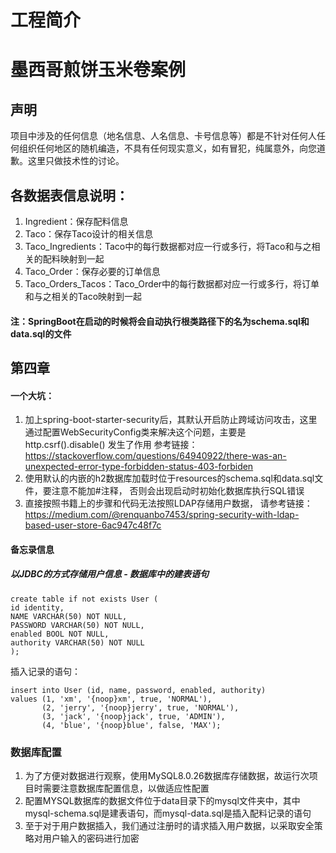 # 工程简介

# 墨西哥煎饼玉米卷案例
## 声明
项目中涉及的任何信息（地名信息、人名信息、卡号信息等）都是不针对任何人任何组织任何地区的随机编造，不具有任何现实意义，如有冒犯，纯属意外，向您道歉。这里只做技术性的讨论。

## 各数据表信息说明：
1. Ingredient：保存配料信息
2. Taco：保存Taco设计的相关信息
3. Taco_Ingredients：Taco中的每行数据都对应一行或多行，将Taco和与之相关的配料映射到一起
4. Taco_Order：保存必要的订单信息
5. Taco_Orders_Tacos：Taco_Order中的每行数据都对应一行或多行，将订单和与之相关的Taco映射到一起
#### 注：SpringBoot在启动的时候将会自动执行根类路径下的名为schema.sql和data.sql的文件

## 第四章
#### 一个大坑：
1. 加上spring-boot-starter-security后，其默认开启防止跨域访问攻击，这里通过配置WebSecurityConfig类来解决这个问题，主要是
http.csrf().disable() 发生了作用
参考链接：https://stackoverflow.com/questions/64940922/there-was-an-unexpected-error-type-forbidden-status-403-forbiden
2. 使用默认的内嵌的h2数据库加载时位于resources的schema.sql和data.sql文件，要注意不能加#注释，
否则会出现启动时初始化数据库执行SQL错误
3. 直接按照书籍上的步骤和代码无法按照LDAP存储用户数据，
请参考链接：https://medium.com/@renquanbo7453/spring-security-with-ldap-based-user-store-6ac947c48f7c

#### 备忘录信息
##### 以JDBC的方式存储用户信息 - 数据库中的建表语句
```
create table if not exists User (
id identity,
NAME VARCHAR(50) NOT NULL,
PASSWORD VARCHAR(50) NOT NULL,
enabled BOOL NOT NULL,
authority VARCHAR(50) NOT NULL
);
```
插入记录的语句：
```
insert into User (id, name, password, enabled, authority)
values (1, 'xm', '{noop}xm', true, 'NORMAL'),
       (2, 'jerry', '{noop}jerry', true, 'NORMAL'),
       (3, 'jack', '{noop}jack', true, 'ADMIN'),
       (4, 'blue', '{noop}blue', false, 'MAX');
```
### 数据库配置
1. 为了方便对数据进行观察，使用MySQL8.0.26数据库存储数据，故运行次项目时需要注意数据库配置信息，以做适应性配置
2. 配置MYSQL数据库的数据文件位于data目录下的mysql文件夹中，其中mysql-schema.sql是建表语句，而mysql-data.sql是插入配料记录的语句
3. 至于对于用户数据插入，我们通过注册时的请求插入用户数据，以采取安全策略对用户输入的密码进行加密